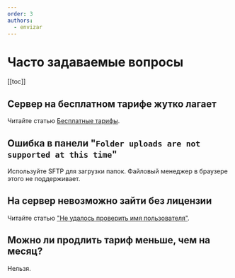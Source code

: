 ```yaml
---
order: 3
authors:
  - envizar
---
```


# Часто задаваемые вопросы

[[toc]]

## Сервер на бесплатном тарифе жутко лагает

Читайте статью [Бесплатные тарифы](free).

## Ошибка в панели "`Folder uploads are not supported at this time`"

Используйте SFTP для загрузки папок. Файловый менеджер в браузере этого не поддерживает.

## На сервер невозможно зайти без лицензии

Читайте статью ["Не удалось проверить имя пользователя"](/minecraft/online-mode).

## Можно ли продлить тариф меньше, чем на месяц?

Нельзя.
